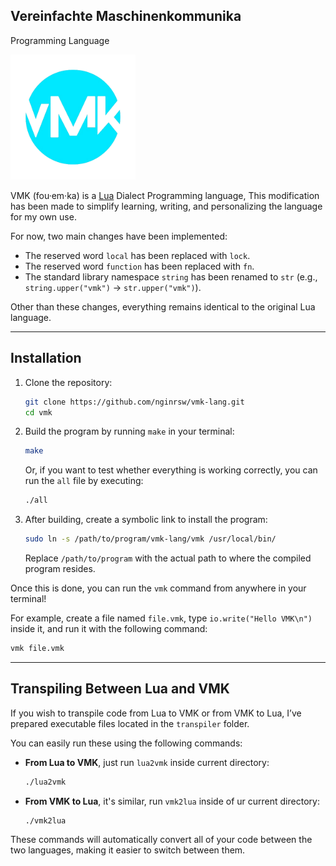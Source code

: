 ## Vereinfachte Maschinenkommunika

Programming Language

<img src="img/vmk.png" alt="vmk" width="200"/>

VMK (fou·em·ka) is a [Lua](https://github.com/lua/lua) Dialect Programming
language, This modification has been made to simplify learning, writing, and
personalizing the language for my own use.

For now, two main changes have been implemented:

- The reserved word `local` has been replaced with `lock`.
- The reserved word `function` has been replaced with `fn`.
- The standard library namespace `string` has been renamed to `str` (e.g.,
  `string.upper("vmk")` → `str.upper("vmk")`).

Other than these changes, everything remains identical to the original Lua
language.

---

## Installation

1. Clone the repository:
   ```bash
   git clone https://github.com/nginrsw/vmk-lang.git
   cd vmk
   ```

2. Build the program by running `make` in your terminal:
   ```bash
   make
   ```
   Or, if you want to test whether everything is working correctly, you can run
   the `all` file by executing:
   ```bash
   ./all
   ```

3. After building, create a symbolic link to install the program:
   ```bash
   sudo ln -s /path/to/program/vmk-lang/vmk /usr/local/bin/
   ```

   Replace `/path/to/program` with the actual path to where the compiled program
   resides.

Once this is done, you can run the `vmk` command from anywhere in your terminal!

For example, create a file named `file.vmk`, type `io.write("Hello VMK\n")`
inside it, and run it with the following command:

```bash
vmk file.vmk
```

---

## Transpiling Between Lua and VMK

If you wish to transpile code from Lua to VMK or from VMK to Lua, I’ve prepared
executable files located in the `transpiler` folder.

You can easily run these using the following commands:

- **From Lua to VMK**, just run `lua2vmk` inside current directory:
  ```bash
  ./lua2vmk
  ```

- **From VMK to Lua**, it's similar, run `vmk2lua` inside of ur current
  directory:
  ```bash
  ./vmk2lua
  ```

These commands will automatically convert all of your code between the two
languages, making it easier to switch between them.
